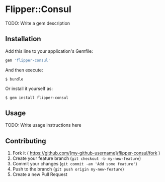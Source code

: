 # Flipper::Consul

TODO: Write a gem description

## Installation

Add this line to your application's Gemfile:

```ruby
gem 'flipper-consul'
```

And then execute:

    $ bundle

Or install it yourself as:

    $ gem install flipper-consul

## Usage

TODO: Write usage instructions here

## Contributing

1. Fork it ( https://github.com/[my-github-username]/flipper-consul/fork )
2. Create your feature branch (`git checkout -b my-new-feature`)
3. Commit your changes (`git commit -am 'Add some feature'`)
4. Push to the branch (`git push origin my-new-feature`)
5. Create a new Pull Request
